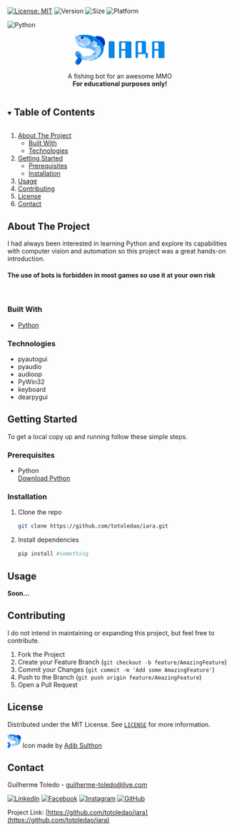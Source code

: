 [![License: MIT][license-shield]][license-url]
![Version](https://img.shields.io/badge/version-0.1.0-6bd4a7)
![Size](https://github-size-badge.herokuapp.com/totoledao/iara.svg)
![Platform](https://img.shields.io/badge/platform-Windows-7F00FF)

![Python](https://img.shields.io/badge/python-3670A0?style=for-the-badge&logo=python&logoColor=ffdd54)

<!-- PROJECT LOGO -->

<p align="center">  
  <img src="iaraLogo.png" alt="iara logo" width="200">

  <p align="center">
    A fishing bot for an awesome MMO
    <br><strong>For educational purposes only!</strong>
  </p>
</p>

<!-- TABLE OF CONTENTS -->
<details open="open">
  <summary><h2 style="display: inline-block">Table of Contents</h2></summary>
  <ol>
    <li>
      <a href="#about-the-project">About The Project</a>
      <ul>
        <li><a href="#built-with">Built With</a></li>
        <li><a href="#technologies">Technologies</a></li>
      </ul>
    </li>
    <li>
      <a href="#getting-started">Getting Started</a>
      <ul>
        <li><a href="#prerequisites">Prerequisites</a></li>
        <li><a href="#installation">Installation</a></li>
      </ul>
    </li>    
    <li><a href="#usage">Usage</a></li>
    <li><a href="#contributing">Contributing</a></li>
    <li><a href="#license">License</a></li>
    <li><a href="#contact">Contact</a></li>    
  </ol>
</details>

<!-- ABOUT THE PROJECT -->
## About The Project

I had always been interested in learning Python and explore its capabilities with computer vision and automation so this project was a great hands-on introduction.

#### **The use of bots is forbidden in most games so use it at your own risk**
<br>

### Built With

* [Python](https://www.python.org/)

### Technologies
* pyautogui
* pyaudio
* audioop
* PyWin32
* keyboard
* dearpygui

<!-- GETTING STARTED -->
## Getting Started

To get a local copy up and running follow these simple steps.

### Prerequisites

* Python  
  [Download Python](https://www.python.org/downloads/)
  
### Installation

1. Clone the repo
   ```sh
   git clone https://github.com/totoledao/iara.git
   ```
2. Install dependencies
   ```sh
   pip install #something
   ```

<!-- USAGE EXAMPLES -->
## Usage

**Soon...**

<!-- CONTRIBUTING -->
## Contributing

I do not intend in maintaining or expanding this project, but feel free to contribute.

1. Fork the Project
2. Create your Feature Branch (`git checkout -b feature/AmazingFeature`)
3. Commit your Changes (`git commit -m 'Add some AmazingFeature'`)
4. Push to the Branch (`git push origin feature/AmazingFeature`)
5. Open a Pull Request

<!-- LICENSE -->
## License

Distributed under the MIT License. See [`LICENSE`][license-url] for more information.

<img src="icon.png" alt="iara logo" width="30"> Icon made by [Adib Sulthon](https://www.flaticon.com/authors/adib-sulthon)

<!-- CONTACT -->
## Contact

Guilherme Toledo - guilherme-toledo@live.com

[![LinkedIn](https://img.shields.io/badge/LinkedIn-0077B5?style=for-the-badge&logo=linkedin&logoColor=white)](https://www.linkedin.com/in/guilhermemtoledo/)
[![Facebook](https://img.shields.io/badge/Facebook-1877F2?style=for-the-badge&logo=facebook&logoColor=white)](https://www.facebook.com/totoledao)
[![Instagram](https://img.shields.io/badge/Instagram-E4405F?style=for-the-badge&logo=instagram&logoColor=white)](https://www.instagram.com/totoledao)
[![GitHub](https://img.shields.io/badge/GitHub-100000?style=for-the-badge&logo=github&logoColor=whit)](https://www.github.com/totoledao)

Project Link: [https://github.com/totoledao/iara](https://github.com/totoledao/iara)

<!-- MARKDOWN LINKS & IMAGES -->
<!-- https://www.markdownguide.org/basic-syntax/#reference-style-links -->

[license-shield]: https://img.shields.io/badge/License-MIT-blue.svg
[license-url]: https://github.com/totoledao/iara/blob/main/LICENSE
[linkedin-shield]: https://img.shields.io/badge/-LinkedIn-black.svg?style=for-the-badge&logo=linkedin&colorB=0e76a8
[linkedin-url]: http://www.linkedin.com/in/guilhermemtoledo